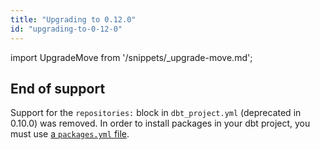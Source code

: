 ```yaml
---
title: "Upgrading to 0.12.0"
id: "upgrading-to-0-12-0"
---
```


import UpgradeMove from '/snippets/_upgrade-move.md';

<UpgradeMove />

## End of support

Support for the `repositories:` block in `dbt_project.yml` (deprecated in 0.10.0) was removed.
In order to install packages in your dbt project, you must use [a `packages.yml` file](/docs/build/packages#how-do-i-add-a-package-to-my-project).

